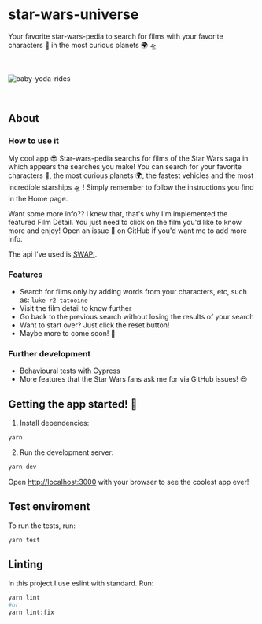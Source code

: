 # star-wars-universe
Your favorite star-wars-pedia to search for films with your favorite characters 🤖 in the most curious planets 🌍 🛸

<br>
    <p>
        <img src='https://media.giphy.com/media/krkrHAEodHgzP72rTI/giphy.gif' alt="baby-yoda-rides"/>
    </p>
</br>

## About
### How to use it
My cool app 😎 Star-wars-pedia searchs for films of the Star Wars saga in which appears the searches you make! You can search for your favorite characters 🤖, the most curious planets 🌍, the fastest vehicles and the most incredible starships 🛸 ! Simply remember to follow the instructions you find in the Home page.

Want some more info?? I knew that, that's why I'm implemented the featured Film Detail. You just need to click on the film you'd like to know more and enjoy! Open an issue 🦄 on GitHub if you'd want me to add more info.

The api I've used is [SWAPI](https://swapi.dev/).
### Features
- Search for films only by adding words from your characters, etc, such as: `luke r2 tatooine`
- Visit the film detail to know further
- Go back to the previous search without losing the results of your search
- Want to start over? Just click the reset button!
- Maybe more to come soon! 🦄

### Further development
- Behavioural tests with Cypress
- More features that the Star Wars fans ask me for via GitHub issues! 😎 

## Getting the app started! 🚀

1. Install dependencies:

```bash
yarn
```

2. Run the development server:

```bash
yarn dev
```

Open [http://localhost:3000](http://localhost:3000) with your browser to see the coolest app ever!

## Test enviroment
To run the tests, run:

```bash
yarn test
```
## Linting
In this project I use eslint with standard. Run:

```bash
yarn lint
#or
yarn lint:fix
```
